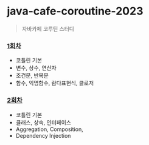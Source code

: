 # java-cafe-coroutine-2023

> 자바카페 코루틴 스터디

### [1회차](round/round_1.md)
- 코틀린 기본
- 변수, 상수, 연산자
- 조건문, 반복문
- 함수, 익명함수, 람다표현식, 클로저

### [2회차](round/round_2.md)
- 코틀린 기본
- 클래스, 상속, 인터페이스
- Aggregation, Composition,
- Dependency Injection
